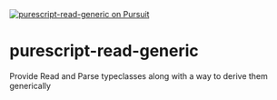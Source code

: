 <a href="https://pursuit.purescript.org/packages/purescript-read-generic">
  <img src="https://pursuit.purescript.org/packages/purescript-read-generic/badge"
       alt="purescript-read-generic on Pursuit">
  </img>
</a>

# purescript-read-generic
Provide Read and Parse typeclasses along with a way to derive them generically
